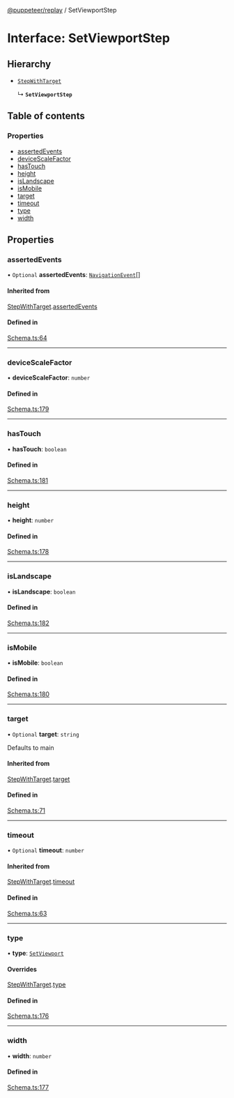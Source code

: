[@puppeteer/replay](../README.md) / SetViewportStep

# Interface: SetViewportStep

## Hierarchy

- [`StepWithTarget`](Schema.StepWithTarget.md)

  ↳ **`SetViewportStep`**

## Table of contents

### Properties

- [assertedEvents](SetViewportStep.md#assertedevents)
- [deviceScaleFactor](SetViewportStep.md#devicescalefactor)
- [hasTouch](SetViewportStep.md#hastouch)
- [height](SetViewportStep.md#height)
- [isLandscape](SetViewportStep.md#islandscape)
- [isMobile](SetViewportStep.md#ismobile)
- [target](SetViewportStep.md#target)
- [timeout](SetViewportStep.md#timeout)
- [type](SetViewportStep.md#type)
- [width](SetViewportStep.md#width)

## Properties

### assertedEvents

• `Optional` **assertedEvents**: [`NavigationEvent`](Schema.NavigationEvent.md)[]

#### Inherited from

[StepWithTarget](Schema.StepWithTarget.md).[assertedEvents](Schema.StepWithTarget.md#assertedevents)

#### Defined in

[Schema.ts:64](https://github.com/puppeteer/replay/blob/main/src/Schema.ts#L64)

---

### deviceScaleFactor

• **deviceScaleFactor**: `number`

#### Defined in

[Schema.ts:179](https://github.com/puppeteer/replay/blob/main/src/Schema.ts#L179)

---

### hasTouch

• **hasTouch**: `boolean`

#### Defined in

[Schema.ts:181](https://github.com/puppeteer/replay/blob/main/src/Schema.ts#L181)

---

### height

• **height**: `number`

#### Defined in

[Schema.ts:178](https://github.com/puppeteer/replay/blob/main/src/Schema.ts#L178)

---

### isLandscape

• **isLandscape**: `boolean`

#### Defined in

[Schema.ts:182](https://github.com/puppeteer/replay/blob/main/src/Schema.ts#L182)

---

### isMobile

• **isMobile**: `boolean`

#### Defined in

[Schema.ts:180](https://github.com/puppeteer/replay/blob/main/src/Schema.ts#L180)

---

### target

• `Optional` **target**: `string`

Defaults to main

#### Inherited from

[StepWithTarget](Schema.StepWithTarget.md).[target](Schema.StepWithTarget.md#target)

#### Defined in

[Schema.ts:71](https://github.com/puppeteer/replay/blob/main/src/Schema.ts#L71)

---

### timeout

• `Optional` **timeout**: `number`

#### Inherited from

[StepWithTarget](Schema.StepWithTarget.md).[timeout](Schema.StepWithTarget.md#timeout)

#### Defined in

[Schema.ts:63](https://github.com/puppeteer/replay/blob/main/src/Schema.ts#L63)

---

### type

• **type**: [`SetViewport`](../enums/Schema.StepType.md#setviewport)

#### Overrides

[StepWithTarget](Schema.StepWithTarget.md).[type](Schema.StepWithTarget.md#type)

#### Defined in

[Schema.ts:176](https://github.com/puppeteer/replay/blob/main/src/Schema.ts#L176)

---

### width

• **width**: `number`

#### Defined in

[Schema.ts:177](https://github.com/puppeteer/replay/blob/main/src/Schema.ts#L177)
